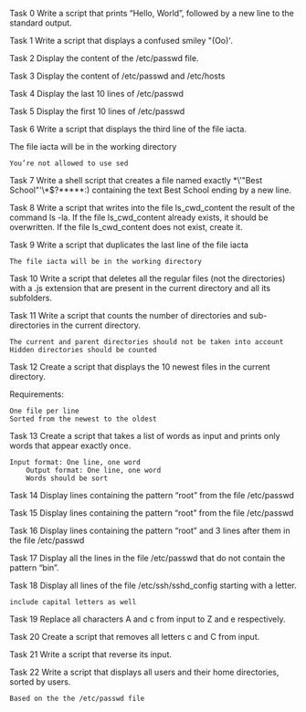 Task 0
Write a script that prints “Hello, World”, followed by a new line to the standard output.

Task 1
Write a script that displays a confused smiley "(Oo)'.

Task 2
Display the content of the /etc/passwd file.

Task 3
Display the content of /etc/passwd and /etc/hosts

Task 4
Display the last 10 lines of /etc/passwd

Task 5
Display the first 10 lines of /etc/passwd

Task 6
Write a script that displays the third line of the file iacta.

The file iacta will be in the working directory

    You’re not allowed to use sed

Task 7
Write a shell script that creates a file named exactly \*\\'"Best School"\'\\*$\?\*\*\*\*\*:) containing the text Best School ending by a new line.

Task 8
Write a script that writes into the file ls_cwd_content the result of the command ls -la. If the file ls_cwd_content already exists, it should be overwritten. If the file ls_cwd_content does not exist, create it.

Task 9
Write a script that duplicates the last line of the file iacta

    The file iacta will be in the working directory

Task 10
Write a script that deletes all the regular files (not the directories) with a .js extension that are present in the current directory and all its subfolders.

Task 11
Write a script that counts the number of directories and sub-directories in the current directory.

    The current and parent directories should not be taken into account
    Hidden directories should be counted

Task 12
Create a script that displays the 10 newest files in the current directory.

Requirements:

    One file per line
    Sorted from the newest to the oldest

Task 13
Create a script that takes a list of words as input and prints only words that appear exactly once.

    Input format: One line, one word
        Output format: One line, one word
	    Words should be sort

Task 14
Display lines containing the pattern “root” from the file /etc/passwd

Task 15
Display lines containing the pattern “root” from the file /etc/passwd

Task 16
Display lines containing the pattern “root” and 3 lines after them in the file /etc/passwd

Task 17
Display all the lines in the file /etc/passwd that do not contain the pattern “bin”.

Task 18
Display all lines of the file /etc/ssh/sshd_config starting with a letter.

    include capital letters as well

Task 19
Replace all characters A and c from input to Z and e respectively.

Task 20
Create a script that removes all letters c and C from input.

Task 21
Write a script that reverse its input.

Task 22
Write a script that displays all users and their home directories, sorted by users.

    Based on the the /etc/passwd file



